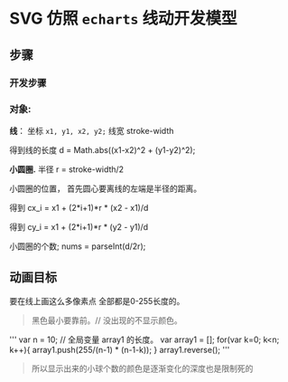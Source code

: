 # SVG 仿照 `echarts` 线动开发模型

## 步骤

### 开发步骤

### 对象:
**线**：
坐标 `x1, y1, x2, y2;`
线宽 stroke-width

得到线的长度 d = Math.abs((x1-x2)^2 + (y1-y2)^2);


**小圆圈.**
半径 r = stroke-width/2

小圆圈的位置， 首先圆心要离线的左端是半径的距离。

得到 cx_i = x1 + (2*i+1)*r * (x2 - x1)/d

得到 cy_i = x1 + (2*i+1)*r * (y2 - y1)/d

小圆圈的个数; nums = parseInt(d/2r); 

## 动画目标

要在线上画这么多像素点 全部都是0-255长度的。
> 黑色最小要靠前。// 没出现的不显示颜色。

'''
    var n = 10; // 全局变量 array1 的长度。
    var array1 = [];
    for(var k=0; k<n; k++){
        array1.push(255/(n-1) * (n-1-k));
    }
    array1.reverse();
'''

> 所以显示出来的小球个数的颜色是逐渐变化的深度也是限制死的

